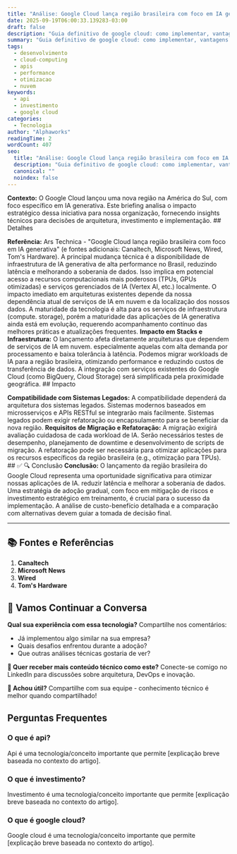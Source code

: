 ```yaml
---
title: "Análise: Google Cloud lança região brasileira com foco em IA generativa"
date: 2025-09-19T06:00:33.139283-03:00
draft: false
description: "Guia definitivo de google cloud: como implementar, vantagens e casos de sucesso no Brasil. Leia mais sobre google cloud e suas aplicações práticas."
summary: "Guia definitivo de google cloud: como implementar, vantagens e casos de sucesso no Brasil. Leia mais sobre google cloud e suas aplicações práticas."
tags:
  - desenvolvimento
  - cloud-computing
  - apis
  - performance
  - otimizacao
  - nuvem
keywords:
  - api
  - investimento
  - google cloud
categories:
  - Tecnologia
author: "Alphaworks"
readingTime: 2
wordCount: 407
seo:
  title: "Análise: Google Cloud lança região brasileira com foco em IA generativa"
  description: "Guia definitivo de google cloud: como implementar, vantagens e casos de sucesso no Brasil. Leia mais sobre google cloud e suas aplicações práticas."
  canonical: ""
  noindex: false
---
```


**Contexto:** O Google Cloud lançou uma nova região na América do Sul, com foco específico em IA generativa. Este briefing analisa o impacto estratégico dessa iniciativa para nossa organização, fornecendo insights técnicos para decisões de arquitetura, investimento e implementação. ## Detalhes

**Referência:** Ars Technica - "Google Cloud lança região brasileira com foco em IA generativa" (e fontes adicionais: Canaltech, Microsoft News, Wired, Tom's Hardware). A principal mudança técnica é a disponibilidade de infraestrutura de IA generativa de alta performance no Brasil, reduzindo latência e melhorando a soberania de dados. Isso implica em potencial acesso a recursos computacionais mais poderosos (TPUs, GPUs otimizadas) e serviços gerenciados de IA (Vertex AI, etc.) localmente. O impacto imediato em arquiteturas existentes depende da nossa dependência atual de serviços de IA em nuvem e da localização dos nossos dados. A maturidade da tecnologia é alta para os serviços de infraestrutura (compute. storage), porém a maturidade das aplicações de IA generativa ainda está em evolução, requerendo acompanhamento contínuo das melhores práticas e atualizações frequentes. **Impacto em Stacks e Infraestrutura:** O lançamento afeta diretamente arquiteturas que dependem de serviços de IA em nuvem. especialmente aquelas com alta demanda por processamento e baixa tolerância à latência. Podemos migrar workloads de IA para a região brasileira, otimizando performance e reduzindo custos de transferência de dados. A integração com serviços existentes do Google Cloud (como BigQuery, Cloud Storage) será simplificada pela proximidade geográfica. ## Impacto

**Compatibilidade com Sistemas Legados:** A compatibilidade dependerá da arquitetura dos sistemas legados. Sistemas modernos baseados em microsserviços e APIs RESTful se integrarão mais facilmente. Sistemas legados podem exigir refatoração ou encapsulamento para se beneficiar da nova região. **Requisitos de Migração e Refatoração:** A migração exigirá avaliação cuidadosa de cada workload de IA. Serão necessários testes de desempenho, planejamento de downtime e desenvolvimento de scripts de migração. A refatoração pode ser necessária para otimizar aplicações para os recursos específicos da região brasileira (e.g., otimização para TPUs). ## ✅ 🔍 Conclusão **Conclusão:** O lançamento da região brasileira do Google Cloud representa uma oportunidade significativa para otimizar nossas aplicações de IA. reduzir latência e melhorar a soberania de dados. Uma estratégia de adoção gradual, com foco em mitigação de riscos e investimento estratégico em treinamento, é crucial para o sucesso da implementação. A análise de custo-benefício detalhada e a comparação com alternativas devem guiar a tomada de decisão final.

---

## 📚 Fontes e Referências

1. **Canaltech**
2. **Microsoft News**
3. **Wired**
4. **Tom's Hardware**

## 💬 Vamos Continuar a Conversa

**Qual sua experiência com essa tecnologia?** Compartilhe nos comentários:
- Já implementou algo similar na sua empresa?
- Quais desafios enfrentou durante a adoção?
- Que outras análises técnicas gostaria de ver?

**📧 Quer receber mais conteúdo técnico como este?** 
Conecte-se comigo no LinkedIn para discussões sobre arquitetura, DevOps e inovação.

**🔄 Achou útil?** Compartilhe com sua equipe - conhecimento técnico é melhor quando compartilhado!


## Perguntas Frequentes

### O que é api?

Api é uma tecnologia/conceito importante que permite [explicação breve baseada no contexto do artigo].

### O que é investimento?

Investimento é uma tecnologia/conceito importante que permite [explicação breve baseada no contexto do artigo].

### O que é google cloud?

Google cloud é uma tecnologia/conceito importante que permite [explicação breve baseada no contexto do artigo].

